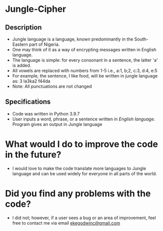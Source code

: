 # Jungle-Cipher

## Description

- Jungle language is a language, known predominantly in the South-Eastern part of Nigeria. 
- One may think of it as a way of encrypting messages written in English language.
- The language is simple: for every consonant in a sentence, the latter 'a' is added.
- All vowels are replaced with numbers from 1-5 i.e., a:1, b;2, c:3, d:4, e:5
- For example, the sentence, I like food, will be written in jungle language as: 3 la3ka2 f44da
- Note: All punctuations are not changed

## Specifications
- Code was written in Python 3.9.7
- User inputs a word, phrase, or a sentence written in _English language_. Program gives an output in Jungle language

# What would I do to improve the code in the future?
- I would love to make the code translate more languages to Jungle language and can be used widely for everyone in all parts of the world.

# Did you find any problems with the code?
- I did not; however, if a user sees a bug or an area of improvement, feel free to contact me via email ekegodwinc@gmail.com
